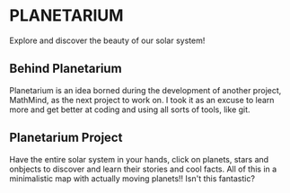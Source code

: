 # PLANETARIUM
Explore and discover the beauty of our solar system!

## Behind Planetarium
Planetarium is an idea borned during the development of another project, MathMind, as the next project to work on.
I took it as an excuse to learn more and get better at coding and using all sorts of tools, like git.

## Planetarium Project
Have the entire solar system in your hands, click on planets, stars and onbjects to discover and learn their stories and cool facts.
All of this in a minimalistic map with actually moving planets!!
Isn't this fantastic?
